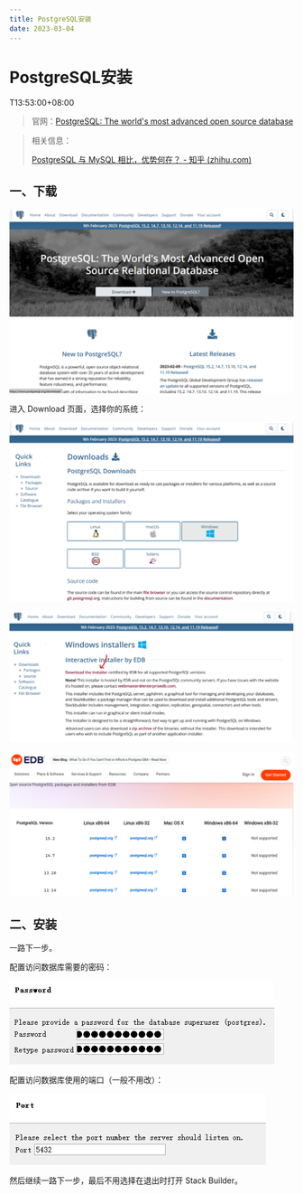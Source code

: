 ```yaml
---
title: PostgreSQL安装
date: 2023-03-04
---
```


# PostgreSQL安装

T13:53:00+08:00


> 官网：[PostgreSQL: The world's most advanced open source database](https://www.postgresql.org/)

> 相关信息：
>
> [PostgreSQL 与 MySQL 相比，优势何在？ - 知乎 (zhihu.com)](https://www.zhihu.com/question/20010554)

## 一、下载

![image-20230304124236042](./PostgreSQL安装.assets/image-20230304124236042-1677904957657-76.png)

进入 Download 页面，选择你的系统：

![image-20230304124310575](./PostgreSQL安装.assets/image-20230304124310575.png)

![image-20230304124403375](./PostgreSQL安装.assets/image-20230304124403375-1677905044628-78.png)

![image-20230304124451709](./PostgreSQL安装.assets/image-20230304124451709.png)

## 二、安装

一路下一步。

配置访问数据库需要的密码：

![image-20230304124824302](./PostgreSQL安装.assets/image-20230304124824302.png)

配置访问数据库使用的端口（一般不用改）：

![image-20230304124834259](./PostgreSQL安装.assets/image-20230304124834259.png)

然后继续一路下一步，最后不用选择在退出时打开 Stack Builder。



